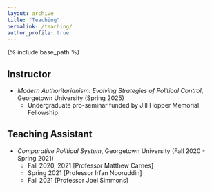 ```yaml
---
layout: archive
title: "Teaching"
permalink: /teaching/
author_profile: true
---
```


{% include base_path %}


## Instructor

* _Modern Authoritarianism: Evolving Strategies of Political Control_, Georgetown University (Spring 2025)
  * Undergraduate pro-seminar funded by Jill Hopper Memorial Fellowship

## Teaching Assistant

* _Comparative Political System_, Georgetown University (Fall 2020 - Spring 2021)
  * Fall 2020, 2021 [Professor Matthew Carnes] 
  * Spring 2021 [Professor Irfan Nooruddin] 
  * Fall 2021 [Professor Joel Simmons] 

  
